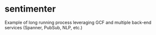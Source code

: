 # sentimenter

Example of long running process leveraging GCF and multiple back-end services (Spanner, PubSub, NLP, etc.)
